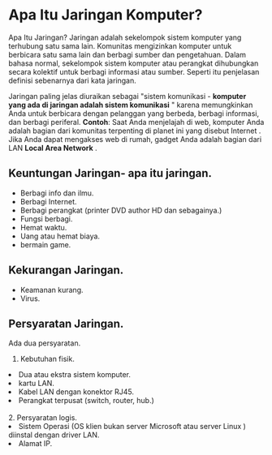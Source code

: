 # Apa Itu Jaringan Komputer?

Apa Itu Jaringan? Jaringan adalah sekelompok sistem komputer yang terhubung satu sama lain. Komunitas mengizinkan komputer untuk berbicara satu sama lain dan berbagi sumber dan pengetahuan. Dalam bahasa normal, sekelompok sistem komputer atau  perangkat dihubungkan secara kolektif untuk berbagi informasi atau sumber. Seperti itu penjelasan definisi sebenarnya dari kata jaringan.

Jaringan paling jelas diuraikan sebagai "sistem komunikasi - <b>komputer yang ada di jaringan adalah sistem komunikasi</b> " karena memungkinkan Anda untuk berbicara dengan pelanggan yang berbeda, berbagi informasi, dan berbagi periferal. <b>Contoh</b>:  Saat Anda menjelajah di web, komputer Anda adalah bagian dari komunitas terpenting di planet ini yang disebut Internet . Jika Anda dapat mengakses web di rumah, gadget Anda adalah bagian dari LAN <b>Local Area Network</b> .

## Keuntungan Jaringan- apa itu jaringan.
<ul>
<li>Berbagi info dan ilmu.</li>
<li>Berbagi Internet.<?li>
<li>Berbagi perangkat (printer DVD author HD dan sebagainya.)</li>
<li>Fungsi berbagi.</li>
<li>Hemat waktu.</li>
<li>Uang atau hemat biaya.</li>
<li>bermain game.</li>
</ul>

## Kekurangan Jaringan.
<ul>
<li>Keamanan kurang.</li>
<li>Virus.</li>
</ul>

## Persyaratan Jaringan.
Ada dua persyaratan.

1. Kebutuhan fisik.
<li>Dua atau ekstra sistem komputer.</li>
<li>kartu LAN.</li>
<li>Kabel LAN dengan konektor RJ45.</li>
<li>Perangkat terpusat (switch, router, hub.)</li>
<br>
2. Persyaratan logis.
<li>Sistem Operasi (OS klien bukan server Microsoft atau server Linux ) diinstal dengan driver LAN.</li>
<li>Alamat IP.</li>




































